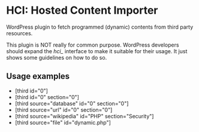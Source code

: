 # HCI: Hosted Content Importer

WordPress plugin to fetch programmed (dynamic) contents from third party resources.

This plugin is NOT really for common purpose.
WordPress developers should expand the *hci_* interface to make it suitable for their usage.
It just shows some guidelines on how to do so.


## Usage examples

 * [third id="0"]
 * [third id="0" section="0"]
 * [third source="database" id="0" section="0"]
 * [third source="url" id="0" section="0"]
 * [third source="wikipedia" id="PHP" section="Security"]
 * [third source="file" id="dynamic.php"]
